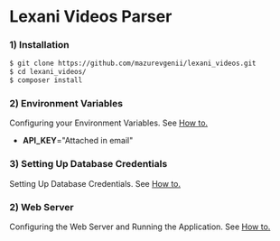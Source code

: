 # Lexani Videos Parser

### 1) Installation

```sh
$ git clone https://github.com/mazurevgenii/lexani_videos.git
$ cd lexani_videos/
$ composer install 
```


### 2) Environment Variables

Configuring your Environment Variables. See [How to.](https://www.digitalocean.com/community/tutorials/how-to-deploy-a-symfony-4-application-to-production-with-lemp-on-ubuntu-18-04#step-3-%E2%80%94-configuring-your-environment-variables-for-the-application)

- **API_KEY**="Attached in email"

### 3) Setting Up Database Credentials
Setting Up Database Credentials. See [How to.](https://www.digitalocean.com/community/tutorials/how-to-deploy-a-symfony-4-application-to-production-with-lemp-on-ubuntu-18-04#step-4-%E2%80%94-setting-up-database-credentials)

### 2) Web Server
Configuring the Web Server and Running the Application. See [How to.](https://www.digitalocean.com/community/tutorials/how-to-deploy-a-symfony-4-application-to-production-with-lemp-on-ubuntu-18-04#step-7-%E2%80%94-configuring-the-web-server-and-running-the-application)